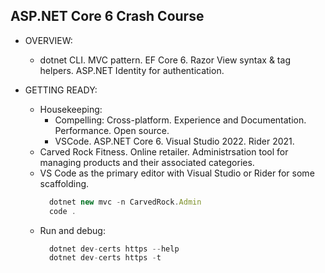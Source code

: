 ## ASP.NET Core 6 Crash Course

- OVERVIEW:
  - dotnet CLI. MVC pattern. EF Core 6. Razor View syntax & tag helpers. ASP.NET Identity for authentication.

- GETTING READY:
  - Housekeeping: 
    - Compelling: Cross-platform. Experience and Documentation. Performance. Open source.
    - VSCode. ASP.NET Core 6. Visual Studio 2022. Rider 2021.
  - Carved Rock Fitness. Online retailer. Administrsation tool for managing products and their associated categories.
  - VS Code as the primary editor with Visual Studio or Rider for some scaffolding.
    ```javascript
      dotnet new mvc -n CarvedRock.Admin
      code .
    ```
  - Run and debug:
    ```javascript
      dotnet dev-certs https --help
      dotnet dev-certs https -t
    ```